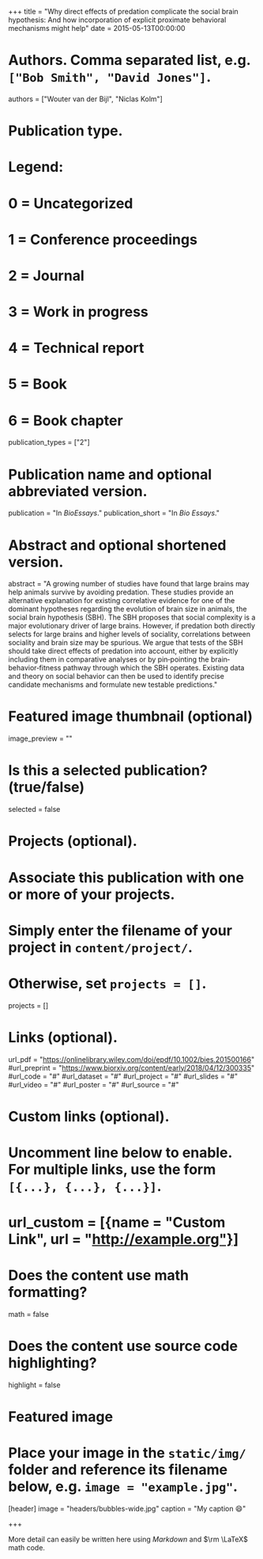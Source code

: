 +++
title = "Why direct effects of predation complicate the social brain hypothesis: And how incorporation of explicit proximate behavioral mechanisms might help"
date = 2015-05-13T00:00:00

# Authors. Comma separated list, e.g. `["Bob Smith", "David Jones"]`.
authors = ["Wouter van der Bijl", "Niclas Kolm"]

# Publication type.
# Legend:
# 0 = Uncategorized
# 1 = Conference proceedings
# 2 = Journal
# 3 = Work in progress
# 4 = Technical report
# 5 = Book
# 6 = Book chapter
publication_types = ["2"]

# Publication name and optional abbreviated version.
publication = "In *BioEssays*."
publication_short =  "In *Bio Essays*."

# Abstract and optional shortened version.
abstract = "A growing number of studies have found that large brains may help animals survive by avoiding predation. These studies provide an alternative explanation for existing correlative evidence for one of the dominant hypotheses regarding the evolution of brain size in animals, the social brain hypothesis (SBH). The SBH proposes that social complexity is a major evolutionary driver of large brains. However, if predation both directly selects for large brains and higher levels of sociality, correlations between sociality and brain size may be spurious. We argue that tests of the SBH should take direct effects of predation into account, either by explicitly including them in comparative analyses or by pin‐pointing the brain‐behavior‐fitness pathway through which the SBH operates. Existing data and theory on social behavior can then be used to identify precise candidate mechanisms and formulate new testable predictions."

# Featured image thumbnail (optional)
image_preview = ""

# Is this a selected publication? (true/false)
selected = false

# Projects (optional).
#   Associate this publication with one or more of your projects.
#   Simply enter the filename of your project in `content/project/`.
#   Otherwise, set `projects = []`.
projects = []

# Links (optional).
url_pdf = "https://onlinelibrary.wiley.com/doi/epdf/10.1002/bies.201500166"
#url_preprint = "https://www.biorxiv.org/content/early/2018/04/12/300335"
#url_code = "#"
#url_dataset = "#"
#url_project = "#"
#url_slides = "#"
#url_video = "#"
#url_poster = "#"
#url_source = "#"

# Custom links (optional).
#   Uncomment line below to enable. For multiple links, use the form `[{...}, {...}, {...}]`.
# url_custom = [{name = "Custom Link", url = "http://example.org"}]

# Does the content use math formatting?
math = false

# Does the content use source code highlighting?
highlight = false

# Featured image
# Place your image in the `static/img/` folder and reference its filename below, e.g. `image = "example.jpg"`.
[header]
image = "headers/bubbles-wide.jpg"
caption = "My caption :smile:"

+++

More detail can easily be written here using *Markdown* and $\rm \LaTeX$ math code.
